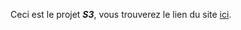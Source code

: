 Ceci est le projet _**S3**_, vous trouverez le lien du site [ici](https://marcusdetrez.3.github.io).
